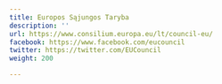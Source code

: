 ```yaml
---
title: Europos Sąjungos Taryba
description: ''
url: https://www.consilium.europa.eu/lt/council-eu/
facebook: https://www.facebook.com/eucouncil
twitter: https://twitter.com/EUCouncil
weight: 200

---
```

